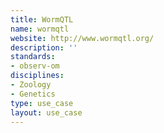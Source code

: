 ```yaml
---
title: WormQTL
name: wormqtl
website: http://www.wormqtl.org/
description: ''
standards:
- observ-om
disciplines:
- Zoology
- Genetics
type: use_case
layout: use_case
---
```


